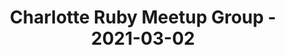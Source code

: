 ---
layout: post
title: Charlotte Ruby Meetup Group - 2021-03-02
datetime: '2021-03-02T19:00:00-05:00'
name: Charlotte Ruby Meetup Group
external_url: https://www.meetup.com/charlotte-rb/events/vtgdxryccfbdb/
online_event: false
year_month: 2021-03
---